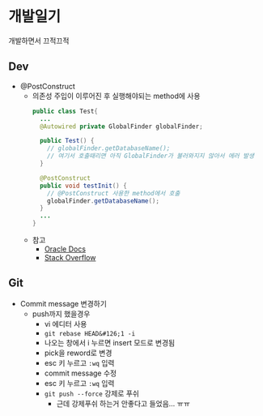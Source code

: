 # 개발일기

개발하면서 끄적끄적

## Dev
- @PostConstruct
  - 의존성 주입이 이루어진 후 실행해야되는 method에 사용  
    ```java
    public class Test{
	  ...
	  @Autowired private GlobalFinder globalFinder;

	  public Test() {
	    // globalFinder.getDatabaseName();
	    // 여기서 호출때리면 아직 GlobalFinder가 불러와지지 않아서 에러 발생
	  }

	  @PostConstruct
	  public void testInit() {
	    // @PostConstruct 사용한 method에서 호출
	    globalFinder.getDatabaseName();
	  }
	  ...
    }
    ```
  - 참고
    - [Oracle Docs](https://docs.oracle.com/javaee/7/api/javax/annotation/PostConstruct.html)
    - [Stack Overflow](https://stackoverflow.com/questions/3406555/why-use-postconstruct)

## Git
  - Commit message 변경하기
    - push까지 했을경우
      - vi 에디터 사용
      - `git rebase HEAD&#126;1 -i`
      - 나오는 창에서 i 누르면 insert 모드로 변경됨
      - pick을 reword로 변경
      - esc 키 누르고 `:wq` 입력
      - commit message 수정
      - esc 키 누르고 `:wq` 입력
      - `git push --force` 강제로 푸쉬
        - 근데 강제푸쉬 하는거 안좋다고 들었음... ㅠㅠ


